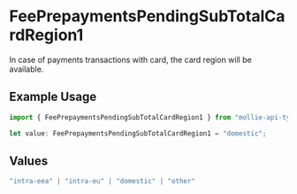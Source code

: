 # FeePrepaymentsPendingSubTotalCardRegion1

In case of payments transactions with card, the card region will be available.

## Example Usage

```typescript
import { FeePrepaymentsPendingSubTotalCardRegion1 } from "mollie-api-typescript/models/operations";

let value: FeePrepaymentsPendingSubTotalCardRegion1 = "domestic";
```

## Values

```typescript
"intra-eea" | "intra-eu" | "domestic" | "other"
```